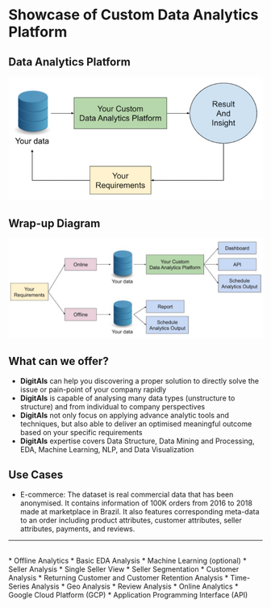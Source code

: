 # Showcase of Custom Data Analytics Platform

## Data Analytics Platform
![](img/DAP.png)

## Wrap-up Diagram
![](img/CDAPD.png)

## What can we offer?
* **DigitAIs** can help you discovering a proper solution to directly solve the issue or pain-point of your company rapidly
* **DigitAIs** is capable of analysing many data types (unstructure to structure) and from individual to company perspectives
* **DigitAIs** not only focus on applying advance analytic tools and techniques, but also able to deliver an optimised meaningful outcome based on your specific requirements
* **DigitAIs** expertise covers Data Structure, Data Mining and Processing, EDA, Machine Learning, NLP, and Data Visualization

## Use Cases
* E-commerce: The dataset is real commercial data that has been anonymised. It contains information of 100K orders from 2016 to 2018 made at marketplace in Brazil. It also features corresponding meta-data to an order including product attributes, customer attributes, seller attributes, payments, and reviews.

---
<br>
* Offline Analytics
  * Basic EDA Analysis
  * Machine Learning (optional)
  * Seller Analysis
    * Single Seller View
    * Seller Segmentation
  * Customer Analysis
    * Returning Customer and Customer Retention Analysis
  * Time-Series Analysis
  * Geo Analysis
  * Review Analysis
* Online Analytics
  * Google Cloud Platform (GCP)
  * Application Programming Interface (API)
